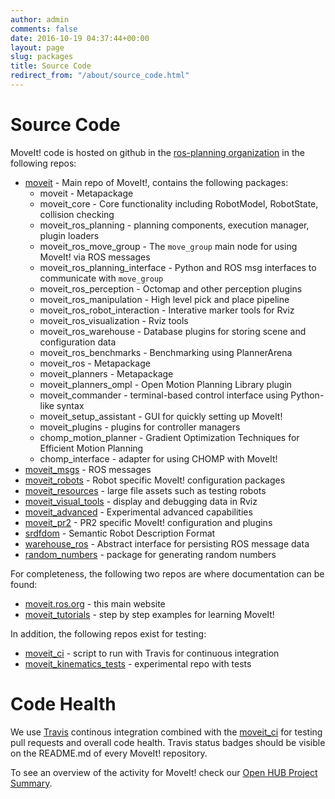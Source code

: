 ```yaml
---
author: admin
comments: false
date: 2016-10-19 04:37:44+00:00
layout: page
slug: packages
title: Source Code
redirect_from: "/about/source_code.html"
---
```


# Source Code

MoveIt! code is hosted on github in the [ros-planning organization](http://github.com/ros-planning) in the following repos:

  * [moveit](https://github.com/ros-planning/moveit) - Main repo of MoveIt!, contains the following packages:
    * moveit - Metapackage
    * moveit_core - Core functionality including RobotModel, RobotState, collision checking
    * moveit_ros_planning - planning components, execution manager, plugin loaders
    * moveit_ros_move_group - The ``move_group`` main node for using MoveIt! via ROS messages
    * moveit_ros_planning_interface - Python and ROS msg interfaces to communicate with ``move_group``
    * moveit_ros_perception - Octomap and other perception plugins
    * moveit_ros_manipulation - High level pick and place pipeline
    * moveit_ros_robot_interaction - Interative marker tools for Rviz
    * moveit_ros_visualization - Rviz tools
    * moveit_ros_warehouse - Database plugins for storing scene and configuration data
    * moveit_ros_benchmarks - Benchmarking using PlannerArena
    * moveit_ros - Metapackage
    * moveit_planners - Metapackage
    * moveit_planners_ompl - Open Motion Planning Library plugin
    * moveit_commander - terminal-based control interface using Python-like syntax
    * moveit_setup_assistant - GUI for quickly setting up MoveIt!
    * moveit_plugins - plugins for controller managers
    * chomp_motion_planner - Gradient Optimization Techniques for Efficient Motion Planning
    * chomp_interface - adapter for using CHOMP with MoveIt!
  * [moveit_msgs](https://github.com/ros-planning/moveit_msgs) - ROS messages
  * [moveit_robots](https://github.com/ros-planning/moveit_robots) - Robot specific MoveIt! configuration packages
  * [moveit_resources](https://github.com/ros-planning/moveit_resources) - large file assets such as testing robots
  * [moveit_visual_tools](https://github.com/ros-planning/moveit_visual_tools) - display and debugging data in Rviz
  * [moveit_advanced](https://github.com/ros-planning/moveit_advanced) - Experimental advanced capabilities
  * [moveit_pr2](https://github.com/ros-planning/moveit_pr2) - PR2 specific MoveIt! configuration and plugins
  * [srdfdom](https://github.com/ros-planning/srdfdom) - Semantic Robot Description Format
  * [warehouse_ros](https://github.com/ros-planning/warehouse_ros) - Abstract interface for persisting ROS message data
  * [random_numbers](https://github.com/ros-planning/random_numbers) - package for generating random numbers

For completeness, the following two repos are where documentation can be found:

  * [moveit.ros.org](https://github.com/ros-planning/moveit.ros.org) - this main website
  * [moveit_tutorials](https://github.com/ros-planning/moveit_tutorials) - step by step examples for learning MoveIt!

In addition, the following repos exist for testing:

  * [moveit_ci](https://github.com/ros-planning/moveit_ci) - script to run with Travis for continuous integration
  * [moveit_kinematics_tests](https://github.com/ros-planning/moveit_kinematics_tests) - experimental repo with tests

# Code Health

We use [Travis](https://travis-ci.org/ros-planning/) continous integration combined with the [moveit_ci](https://github.com/ros-planning/moveit_ci) for testing pull requests and overall code health. Travis status badges should be visible on the README.md of every MoveIt! repository.

To see an overview of the activity for MoveIt! check our [Open HUB Project Summary](https://www.openhub.net/p/moveit).
